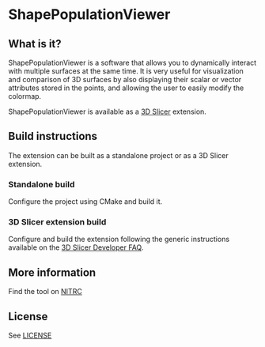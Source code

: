 ShapePopulationViewer
=====================

## What is it?

ShapePopulationViewer is a software that allows you to dynamically interact with
multiple  surfaces at the same time. It is very useful for visualization and
comparison of 3D surfaces by also displaying their scalar or vector attributes
stored in the points, and allowing the user to easily modify the colormap.

ShapePopulationViewer is available as a [3D Slicer](http://www.slicer.org) extension.

## Build instructions

The extension can be built as a standalone project or as a 3D Slicer extension.

### Standalone build

Configure the project using CMake and build it.

### 3D Slicer extension build

Configure and build the extension following the generic instructions available
on the [3D Slicer Developer FAQ](https://www.slicer.org/wiki/Documentation/Nightly/Developers/FAQ/Extensions#How_to_build_an_extension_.3F). 

## More information

Find the tool on [NITRC](http://www.nitrc.org/projects/shapepopviewer)

## License

See [LICENSE](LICENSE)
